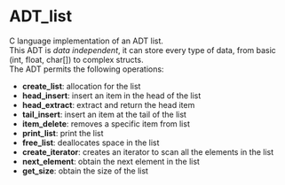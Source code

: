 # ADT_list
C language implementation of an ADT list. <br>
This ADT is *data independent*, it can store every type of data, from basic (int, float, char[]) to complex structs.<br>
The ADT permits the following operations:
- **create_list**: allocation for the list
- **head_insert**: insert an item in the head of the list
- **head_extract**: extract and return the head item
- **tail_insert**: insert an item at the tail of the list
- **item_delete**: removes a specific item from list
- **print_list**: print the list
- **free_list**: deallocates space in the list
- **create_iterator**: creates an iterator to scan all the elements in the list
- **next_element**: obtain the next element in the list
- **get_size**: obtain the size of the list
